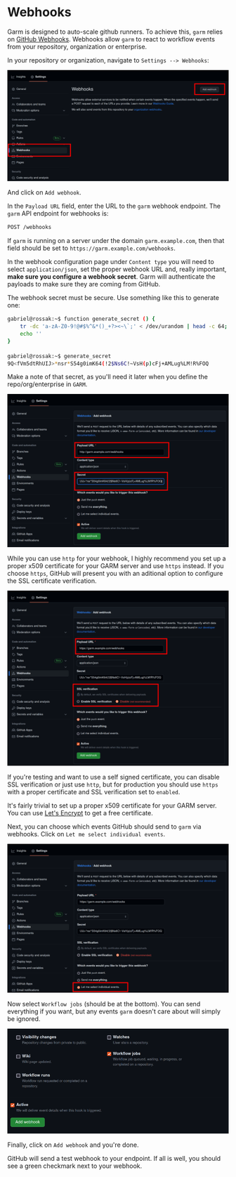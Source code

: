 # Webhooks

Garm is designed to auto-scale github runners. To achieve this, ```garm``` relies on [GitHub Webhooks](https://docs.github.com/en/developers/webhooks-and-events/webhooks/about-webhooks). Webhooks allow ```garm``` to react to workflow events from your repository, organization or enterprise.

In your repository or organization, navigate to ```Settings --> Webhooks```:

![webhooks](images/webhooks.png)

And click on ```Add webhook```.

In the ```Payload URL``` field, enter the URL to the ```garm``` webhook endpoint. The ```garm``` API endpoint for webhooks is:

  ```txt
  POST /webhooks
  ```

If ```garm``` is running on a server under the domain ```garm.example.com```, then that field should be set to ```https://garm.example.com/webhooks```.

In the webhook configuration page under ```Content type``` you will need to select ```application/json```, set the proper webhook URL and, really important, **make sure you configure a webhook secret**. Garm will authenticate the payloads to make sure they are coming from GitHub.

The webhook secret must be secure. Use something like this to generate one:

  ```bash
  gabriel@rossak:~$ function generate_secret () {
      tr -dc 'a-zA-Z0-9!@#$%^&*()_+?><~\`;' < /dev/urandom | head -c 64;
      echo ''
  }

  gabriel@rossak:~$ generate_secret
  9Q<fVm5dtRhUIJ>*nsr*S54g0imK64(!2$Ns6C!~VsH(p)cFj+AMLug%LM!R%FOQ
  ```

Make a note of that secret, as you'll need it later when you define the repo/org/enterprise in ```GARM```.

![webhook](images/input_url.png)

While you can use `http` for your webhook, I highly recommend you set up a proper x509 certificate for your GARM server and use `https` instead. If you choose `https`, GitHub will present you with an aditional option to configure the SSL certificate verification. 

![ssl](images/tls_config.png)

If you're testing and want to use a self signed certificate, you can disable SSL verification or just use `http`, but for production you should use `https` with a proper certificate and SSL verification set to `enabled`.

It's fairly trivial to set up a proper x509 certificate for your GARM server. You can use [Let's Encrypt](https://letsencrypt.org/) to get a free certificate.


Next, you can choose which events GitHub should send to ```garm``` via webhooks. Click on ```Let me select individual events```.

![events](images/select_events.png)

Now select ```Workflow jobs``` (should be at the bottom). You can send everything if you want, but any events ```garm``` doesn't care about will simply be ignored.

![workflow](images/jobs.png)

Finally, click on ```Add webhook``` and you're done.

GitHub will send a test webhook to your endpoint. If all is well, you should see a green checkmark next to your webhook. 